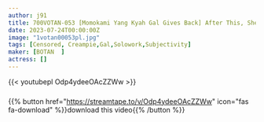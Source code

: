 ```yaml
---
author: j91
title: 700VOTAN-053 [Momokami Yang Kyah Gal Gives Back] After This, She Had Messy Sex #Enachi #POV Specialization #VR Feeling Even Without Goggles [POV] Momokami Yang Kyah Gal Came Into Her House And Said She Was Giving Back, And Had Crazy Sex Until Her Balls Were Empty Ena Satsuki
date: 2023-07-24T00:00:00Z
image: "1votan00053pl.jpg"
tags: [Censored, Creampie,Gal,Solowork,Subjectivity]
maker: [BOTAN  ]
actress: []
---
```



{{< youtubepl Odp4ydeeOAcZZWw >}}
###

{{% button href="https://streamtape.to/v/Odp4ydeeOAcZZWw" icon="fas fa-download" %}}download this video{{% /button %}}
